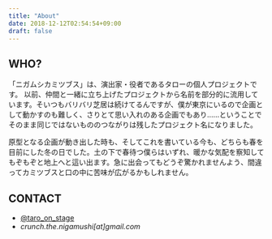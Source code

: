 ```yaml
---
title: "About"
date: 2018-12-12T02:54:54+09:00
draft: false
---
```


## WHO?

「ニガムシカミツブス」は、演出家・役者であるタローの個人プロジェクトです。
以前、仲間と一緒に立ち上げたプロジェクトから名前を部分的に流用しています。そいつもバリバリ芝居は続けてるんですが、僕が東京にいるので企画として動かすのも難しく、さりとて思い入れのある企画でもあり……ということでそのまま同じではないもののつながりは残したプロジェクト名になりました。

原型となる企画が動き出した時も、そしてこれを書いている今も、どちらも春を目前にした冬の日でした。土の下で春待つ僕らはいずれ、暖かな気配を察知してもぞもぞと地上へと這い出ます。急に出会ってもどうぞ驚かれませんよう、間違ってカミツブスと口の中に苦味が広がるかもしれません。

## CONTACT

<ul class="sns">
    <li id="twitter"><i class="fa fa-twitter"></i> <a href="https://twitter.com/taro_on_stage">@taro_on_stage</a></li>
    <li id="mail"><i class="fa fa-envelope"> crunch.the.nigamushi[at]gmail.com</i></li>
</ul>
